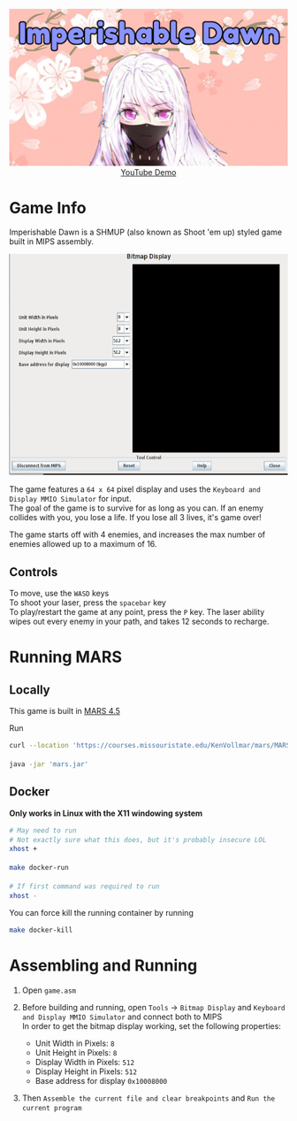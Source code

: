 <p align="center">
  <img src="src/thumbnail.png"/>
  <a href="https://youtu.be/Jw_NSXn3UMI" target="_blank">YouTube Demo</a>
</p>

# Game Info
Imperishable Dawn is a SHMUP (also known as Shoot 'em up) styled game built in MIPS assembly. 

<p align="center">
  <img src="src/demo.gif" height="400"/>
</p>

The game features a `64 x 64` pixel display and uses the `Keyboard and Display MMIO Simulator` for input.\
The goal of the game is to survive for as long as you can.
If an enemy collides with you, you lose a life. If you lose all 3 lives, it's game over!

The game starts off with 4 enemies, and increases the max number of enemies allowed up to a maximum of 16.

## Controls
To move, use the `WASD` keys\
To shoot your laser, press the `spacebar` key\
To play/restart the game at any point, press the `P` key.
The laser ability wipes out every enemy in your path, and takes 12 seconds to recharge.

# Running MARS
## Locally
This game is built in [MARS 4.5](http://courses.missouristate.edu/kenvollmar/mars/ "http://courses.missouristate.edu/kenvollmar/mars/")

Run 
```bash
curl --location 'https://courses.missouristate.edu/KenVollmar/mars/MARS_4_5_Aug2014/Mars4_5.jar' --output mars.jar

java -jar 'mars.jar'
```

## Docker
**Only works in Linux with the X11 windowing system**
```bash
# May need to run 
# Not exactly sure what this does, but it's probably insecure LOL
xhost +

make docker-run

# If first command was required to run
xhost -
```
You can force kill the running container by running
```bash
make docker-kill
```
# Assembling and Running

1. Open `game.asm`

2. Before building and running, open `Tools` -> `Bitmap Display` and `Keyboard and Display MMIO Simulator` and connect both to MIPS\
  In order to get the bitmap display working, set the following properties:
     - Unit Width in Pixels: `8`
     - Unit Height in Pixels: `8`
     - Display Width in Pixels: `512`
     - Display Height in Pixels: `512`
     - Base address for display `0x10008000`

3. Then `Assemble the current file and clear breakpoints` and `Run the current program`
